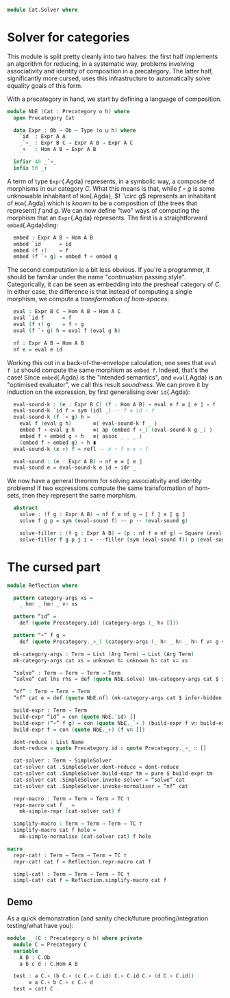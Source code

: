 <!--
```agda
open import 1Lab.Reflection.Solver
open import 1Lab.Reflection
open import 1Lab.Prelude hiding (id ; _∘_)

open import Cat.Base

open import Data.List
```
-->

```agda
module Cat.Solver where
```

<!--
```agda
private variable
  o h : Level
```
-->

# Solver for categories

This module is split pretty cleanly into two halves: the first half
implements an algorithm for reducing, in a systematic way, problems
involving associativity and identity of composition in a precategory.
The latter half, significantly more cursed, uses this infrastructure to
automatically solve equality goals of this form.

With a precategory in hand, we start by defining a language of composition.

```agda
module NbE (Cat : Precategory o h) where
  open Precategory Cat
```
<!--
```agda
  private variable
    A B C : Ob
```
-->
```agda
  data Expr : Ob → Ob → Type (o ⊔ h) where
    `id  : Expr A A
    _`∘_ : Expr B C → Expr A B → Expr A C
    _↑   : Hom A B → Expr A B

  infixr 40 _`∘_
  infix 50 _↑
```

A term of type `Expr`{.Agda} represents, in a symbolic way, a composite
of morphisms in our category $C$. What this means is that, while $f
\circ g$ is some unknowable inhabitant of `Hom`{.Agda}, $f `\circ g$
represents an inhabitant of `Hom`{.Agda} which is _known_ to be a
composition of (the trees that represent) $f$ and $g$. We can now define
"two" ways of computing the morphism that an `Expr`{.Agda} represents.
The first is a straightforward `embed`{.Agda}ding:

```agda
  embed : Expr A B → Hom A B
  embed `id      = id
  embed (f ↑)    = f
  embed (f `∘ g) = embed f ∘ embed g
```

<!--
```agda
  instance
    ⟦⟧-Expr : ⟦⟧-notation (Expr A B)
    ⟦⟧-Expr = brackets _ embed
```
-->

The second computation is a bit less obvious. If you're a programmer, it
should be familiar under the name "continuation passing style".
Categorically, it can be seen as embedding into the presheaf category of
$C$. In either case, the difference is that instead of computing a
single morphism, we compute a _transformation of hom-spaces_:

```agda
  eval : Expr B C → Hom A B → Hom A C
  eval `id f      = f
  eval (f ↑) g    = f ∘ g
  eval (f `∘ g) h = eval f (eval g h)

  nf : Expr A B → Hom A B
  nf e = eval e id
```

Working this out in a back-of-the-envelope calculation, one sees that
`eval f id` should compute the same morphism as `embed f`. Indeed,
that's the case! Since `embed`{.Agda} is the "intended semantics", and `eval`{.Agda} is an
"optimised evaluator", we call this result _soundness_. We can prove it
by induction on the expression, by first generalising over `id`{.Agda}:

```agda
  eval-sound-k : (e : Expr B C) (f : Hom A B) → eval e f ≡ ⟦ e ⟧ ∘ f
  eval-sound-k `id f = sym (idl _) -- f ≡ id ∘ f
  eval-sound-k (f `∘ g) h =
    eval f (eval g h)       ≡⟨ eval-sound-k f _ ⟩
    embed f ∘ eval g h      ≡⟨ ap (embed f ∘_) (eval-sound-k g _) ⟩
    embed f ∘ embed g ∘ h   ≡⟨ assoc _ _ _ ⟩
    (embed f ∘ embed g) ∘ h ∎
  eval-sound-k (x ↑) f = refl -- x ∘ f ≡ x ∘ f

  eval-sound : (e : Expr A B) → nf e ≡ ⟦ e ⟧
  eval-sound e = eval-sound-k e id ∙ idr _
```

We now have a general theorem for solving associativity and identity
problems! If two expressions compute the same transformation of
hom-sets, then they represent the same morphism.

```agda
  abstract
    solve : (f g : Expr A B) → nf f ≡ nf g → ⟦ f ⟧ ≡ ⟦ g ⟧
    solve f g p = sym (eval-sound f) ·· p ·· (eval-sound g)

    solve-filler : (f g : Expr A B) → (p : nf f ≡ nf g) → Square (eval-sound f) p (solve f g p) (eval-sound g)
    solve-filler f g p j i = ··-filler (sym (eval-sound f)) p (eval-sound g) j i
```

# The cursed part

```agda
module Reflection where

  pattern category-args xs =
    _ hm∷ _ hm∷ _ v∷ xs

  pattern “id” =
    def (quote Precategory.id) (category-args (_ h∷ []))

  pattern “∘” f g =
    def (quote Precategory._∘_) (category-args (_ h∷ _ h∷ _ h∷ f v∷ g v∷ []))

  mk-category-args : Term → List (Arg Term) → List (Arg Term)
  mk-category-args cat xs = unknown h∷ unknown h∷ cat v∷ xs

  “solve” : Term → Term → Term → Term
  “solve” cat lhs rhs = def (quote NbE.solve) (mk-category-args cat $ infer-hidden 2 $ lhs v∷ rhs v∷ def (quote refl) [] v∷ [])

  “nf” : Term → Term → Term
  “nf” cat e = def (quote NbE.nf) (mk-category-args cat $ infer-hidden 2 $ e v∷ [])

  build-expr : Term → Term
  build-expr “id” = con (quote NbE.`id) []
  build-expr (“∘” f g) = con (quote NbE._`∘_) (build-expr f v∷ build-expr g v∷ [] )
  build-expr f = con (quote NbE._↑) (f v∷ [])

  dont-reduce : List Name
  dont-reduce = quote Precategory.id ∷ quote Precategory._∘_ ∷ []

  cat-solver : Term → SimpleSolver
  cat-solver cat .SimpleSolver.dont-reduce = dont-reduce
  cat-solver cat .SimpleSolver.build-expr tm = pure $ build-expr tm
  cat-solver cat .SimpleSolver.invoke-solver = “solve” cat
  cat-solver cat .SimpleSolver.invoke-normaliser = “nf” cat

  repr-macro : Term → Term → Term → TC ⊤
  repr-macro cat f _ =
    mk-simple-repr (cat-solver cat) f

  simplify-macro : Term → Term → Term → TC ⊤
  simplify-macro cat f hole =
    mk-simple-normalise (cat-solver cat) f hole

macro
  repr-cat! : Term → Term → Term → TC ⊤
  repr-cat! cat f = Reflection.repr-macro cat f

  simpl-cat! : Term → Term → Term → TC ⊤
  simpl-cat! cat f = Reflection.simplify-macro cat f
```

<!--
```agda
module _ {o h} (C : Precategory o h) {x y : ⌞ C ⌟} {h1 h2 : C .Precategory.Hom x y} where
  open Reflection

  private
    cat-worker : Term → TC ⊤
    cat-worker goal = withReconstructed true $ withNormalisation true $ withReduceDefs (false , dont-reduce) do
      `h1 ← wait-for-type =<< quoteTC h1
      `h2 ← quoteTC h2
      `C ← quoteTC C

      unify goal (“solve” `C (build-expr `h1) (build-expr `h2))

  cat-wrapper : {@(tactic cat-worker) p : h1 ≡ h2} → h1 ≡ h2
  cat-wrapper {p = p} = p

macro
  cat! : Term → Term → TC ⊤
  cat! c = flip unify (def (quote cat-wrapper) (c v∷ []))
```
-->

## Demo

As a quick demonstration (and sanity check/future proofing/integration
testing/what have you):

```agda
module _ (C : Precategory o h) where private
  module C = Precategory C
  variable
    A B : C.Ob
    a b c d : C.Hom A B

  test : a C.∘ (b C.∘ (c C.∘ C.id) C.∘ C.id C.∘ (d C.∘ C.id))
       ≡ a C.∘ b C.∘ c C.∘ d
  test = cat! C
```
